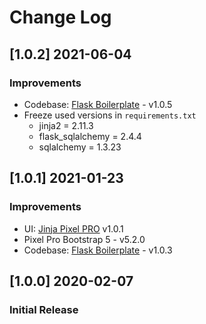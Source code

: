 # Change Log

## [1.0.2] 2021-06-04
### Improvements

- Codebase: [Flask Boilerplate](https://github.com/app-generator/boilerplate-code-flask/releases) - v1.0.5
- Freeze used versions in `requirements.txt`
    - jinja2 = 2.11.3
    - flask_sqlalchemy = 2.4.4
    - sqlalchemy = 1.3.23

## [1.0.1] 2021-01-23
### Improvements

- UI: [Jinja Pixel PRO](https://github.com/app-generator/jinja-pixel-pro/releases) v1.0.1 
- Pixel Pro Bootstrap 5 - v5.2.0
- Codebase: [Flask Boilerplate](https://github.com/app-generator/boilerplate-code-flask/releases) - v1.0.3

## [1.0.0] 2020-02-07
### Initial Release
